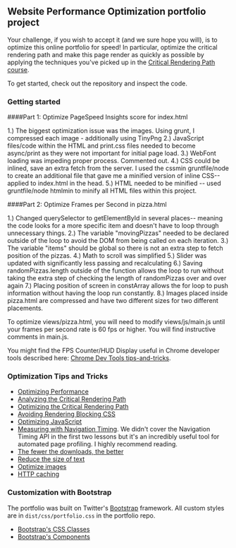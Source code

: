 ## Website Performance Optimization portfolio project

Your challenge, if you wish to accept it (and we sure hope you will), is to optimize this online portfolio for speed! In particular, optimize the critical rendering path and make this page render as quickly as possible by applying the techniques you've picked up in the [Critical Rendering Path course](https://www.udacity.com/course/ud884).

To get started, check out the repository and inspect the code.

### Getting started

####Part 1: Optimize PageSpeed Insights score for index.html

1.) The biggest optimization issue was the images. Using grunt, I compressed each image - additionally using TinyPng
2.) JavaScript files/code within the HTML and print.css files needed to become async/print as they were not important for initial page load.
3.) WebFont loading was impeding proper process. Commented out.
4.) CSS could be inlined, save an extra fetch from the server. I used the cssmin gruntfile/node to create an additional
file that gave me a minified version of inline CSS-- applied to index.html in the head.
5.) HTML needed to be minified -- used gruntfile/node htmlmin to minify all HTML files within this project.

####Part 2: Optimize Frames per Second in pizza.html

1.) Changed querySelector to getElementById in several places-- meaning the code looks for a more specific item and doesn't have to loop through unnecessary things.
2.) The variable "movingPizzas" needed to be declared outside of the loop to avoid the DOM from being called on each iteration.
3.) The variable "items" should be global so there is not an extra step to fetch position of the pizzas.
4.) Math to scroll was simplified
5.) Slider was updated with significantly less passing and recalculating
6.) Saving randomPizzas.length outside of the function allows the loop to run without taking the extra step of checking the length of randomPizzas over and over again
7.) Placing position of screen in constArray allows the for loop to push information without having the loop run constantly.
8.) Images placed inside pizza.html are compressed and have two different sizes for two different placements.




To optimize views/pizza.html, you will need to modify views/js/main.js until your frames per second rate is 60 fps or higher. You will find instructive comments in main.js.

You might find the FPS Counter/HUD Display useful in Chrome developer tools described here: [Chrome Dev Tools tips-and-tricks](https://developer.chrome.com/devtools/docs/tips-and-tricks).

### Optimization Tips and Tricks
* [Optimizing Performance](https://developers.google.com/web/fundamentals/performance/ "web performance")
* [Analyzing the Critical Rendering Path](https://developers.google.com/web/fundamentals/performance/critical-rendering-path/analyzing-crp.html "analyzing crp")
* [Optimizing the Critical Rendering Path](https://developers.google.com/web/fundamentals/performance/critical-rendering-path/optimizing-critical-rendering-path.html "optimize the crp!")
* [Avoiding Rendering Blocking CSS](https://developers.google.com/web/fundamentals/performance/critical-rendering-path/render-blocking-css.html "render blocking css")
* [Optimizing JavaScript](https://developers.google.com/web/fundamentals/performance/critical-rendering-path/adding-interactivity-with-javascript.html "javascript")
* [Measuring with Navigation Timing](https://developers.google.com/web/fundamentals/performance/critical-rendering-path/measure-crp.html "nav timing api"). We didn't cover the Navigation Timing API in the first two lessons but it's an incredibly useful tool for automated page profiling. I highly recommend reading.
* <a href="https://developers.google.com/web/fundamentals/performance/optimizing-content-efficiency/eliminate-downloads.html">The fewer the downloads, the better</a>
* <a href="https://developers.google.com/web/fundamentals/performance/optimizing-content-efficiency/optimize-encoding-and-transfer.html">Reduce the size of text</a>
* <a href="https://developers.google.com/web/fundamentals/performance/optimizing-content-efficiency/image-optimization.html">Optimize images</a>
* <a href="https://developers.google.com/web/fundamentals/performance/optimizing-content-efficiency/http-caching.html">HTTP caching</a>

### Customization with Bootstrap
The portfolio was built on Twitter's <a href="http://getbootstrap.com/">Bootstrap</a> framework. All custom styles are in `dist/css/portfolio.css` in the portfolio repo.

* <a href="http://getbootstrap.com/css/">Bootstrap's CSS Classes</a>
* <a href="http://getbootstrap.com/components/">Bootstrap's Components</a>
